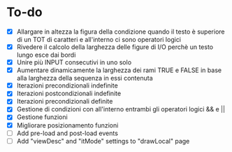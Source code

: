 # To-do

- [x] Allargare in altezza la figura della condizione quando il testo è superiore di un TOT di caratteri e all'interno ci sono operatori logici
- [x] Rivedere il calcolo della larghezza delle figure di I/O perchè un testo lungo esce dai bordi
- [x] Unire più INPUT consecutivi in uno solo
- [x] Aumentare dinamicamente la larghezza dei rami TRUE e FALSE in base alla larghezza della sequenza in essi contenuta
- [x] Iterazioni precondizionali indefinite
- [x] Iterazioni postcondizionali indefinite
- [x] Iterazioni precondizionali definite
- [x] Gestione di condizioni con all'interno entrambi gli operatori logici && e ||
- [x] Gestione funzioni
- [X] Migliorare posizionamento funzioni
- [ ] Add pre-load and post-load events
- [ ] Add "viewDesc" and "itMode" settings to "drawLocal" page 
